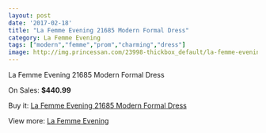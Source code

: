 ```yaml
---
layout: post
date: '2017-02-18'
title: "La Femme Evening 21685 Modern Formal Dress"
category: La Femme Evening
tags: ["modern","femme","prom","charming","dress"]
image: http://img.princessan.com/23998-thickbox_default/la-femme-evening-21685-modern-formal-dress.jpg
---
```

La Femme Evening 21685 Modern Formal Dress

On Sales: **$440.99**
<a href="https://www.princessan.com/en/la-femme-evening/11076-la-femme-evening-21685-modern-formal-dress.html"><amp-img layout="responsive" width="600" height="600" src="//img.princessan.com/23998-thickbox_default/la-femme-evening-21685-modern-formal-dress.jpg" alt="La Femme Evening 21685 Modern Formal Dress 0" /></a>

Buy it: [La Femme Evening 21685 Modern Formal Dress](https://www.princessan.com/en/la-femme-evening/11076-la-femme-evening-21685-modern-formal-dress.html "La Femme Evening 21685 Modern Formal Dress")

View more: [La Femme Evening](https://www.princessan.com/en/29-la-femme-evening "La Femme Evening")